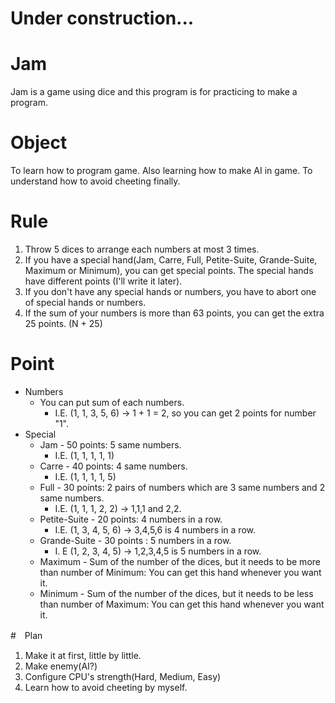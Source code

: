 # Under construction...
# Jam
Jam is a game using dice and this program is for practicing to make a program.

# Object
To learn how to program game. Also learning how to make AI in game. To understand how to avoid cheeting finally.

# Rule
1. Throw 5 dices to arrange each numbers at most 3 times.
1. If you have a special hand(Jam, Carre, Full, Petite-Suite, Grande-Suite, Maximum or Minimum), you can get special points. The special hands have different points (I'll write it later).
1. If you don't have any special hands or numbers, you have to abort one of special hands or numbers.
1. If the sum of your numbers is more than 63 points, you can get the extra 25 points. (N + 25)

# Point
* Numbers
  * You can put sum of each numbers.
    * I.E. (1, 1, 3, 5, 6) -> 1 + 1 = 2, so you can get 2 points for number "1".
* Special
  * Jam - 50 points: 5 same numbers.
    * I.E. (1, 1, 1, 1, 1)
  * Carre - 40 points: 4 same numbers.
    * I.E. (1, 1, 1, 1, 5)
  * Full - 30 points: 2 pairs of numbers which are 3 same numbers and 2 same numbers.
    * I.E. (1, 1, 1, 2, 2) -> 1,1,1 and 2,2.
  * Petite-Suite - 20 points: 4 numbers in a row.
    * I.E. (1, 3, 4, 5, 6) -> 3,4,5,6 is 4 numbers in a row.
  * Grande-Suite - 30 points : 5 numbers in a row.
    * I. E (1, 2, 3, 4, 5) -> 1,2,3,4,5 is 5 numbers in a row.
  * Maximum - Sum of the number of the dices, but it needs to be more than number of Minimum: You can get this hand whenever you want it.
  * Minimum - Sum of the number of the dices, but it needs to be less than number of Maximum: You can get this hand whenever you want it.

#　Plan
1. Make it at first, little by little.
1. Make enemy(AI?)
1. Configure CPU's strength(Hard, Medium, Easy)
1. Learn how to avoid cheeting by myself.
